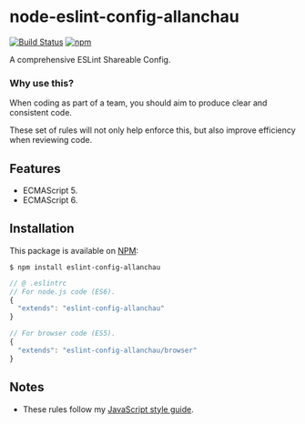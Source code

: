 # node-eslint-config-allanchau

[![Build Status](https://travis-ci.org/allanchau/node-eslint-config-allanchau.svg?branch=master)](https://travis-ci.org/allanchau/node-eslint-config-allanchau)
[![npm](https://img.shields.io/npm/v/eslint-config-allanchau.svg)](https://www.npmjs.com/package/eslint-config-allanchau)

A comprehensive ESLint Shareable Config.

### Why use this?

When coding as part of a team, you should aim to produce clear and consistent code.

These set of rules will not only help enforce this, but also improve efficiency when reviewing code.

## Features

- ECMAScript 5.
- ECMAScript 6.

## Installation

This package is available on [NPM](https://www.npmjs.com/package/eslint-config-allanchau):

  ```shell
  $ npm install eslint-config-allanchau
  ```
  ```javascript
  // @ .eslintrc
  // For node.js code (ES6).
  {
    "extends": "eslint-config-allanchau"
  }

  // For browser code (ES5).
  {
    "extends": "eslint-config-allanchau/browser"
  }
  ```

## Notes

- These rules follow my [JavaScript style guide](https://github.com/allanchau/styleguide/tree/master/js).
